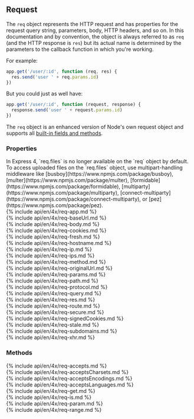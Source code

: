 <h2 id="req">Request</h2>

The `req` object represents the HTTP request and has properties for the
request query string, parameters, body, HTTP headers, and so on.  In this documentation and by convention,
the object is always referred to as `req` (and the HTTP response is `res`) but its actual name is determined
by the parameters to the callback function in which you're working.

For example:

```js
app.get('/user/:id', function (req, res) {
  res.send('user ' + req.params.id)
})
```

But you could just as well have:

```js
app.get('/user/:id', function (request, response) {
  response.send('user ' + request.params.id)
})
```

The `req` object is an enhanced version of Node's own request object
and supports all [built-in fields and methods](https://nodejs.org/api/http.html#http_class_http_incomingmessage).

<h3 id='req.properties'>Properties</h3>

<div class="doc-box doc-notice" markdown="1">
In Express 4, `req.files` is no longer available on the `req` object by default. To access uploaded files
on the `req.files` object, use multipart-handling middleware like
[busboy](https://www.npmjs.com/package/busboy), [multer](https://www.npmjs.com/package/multer),
[formidable](https://www.npmjs.com/package/formidable),
[multiparty](https://www.npmjs.com/package/multiparty),
[connect-multiparty](https://www.npmjs.com/package/connect-multiparty),
or [pez](https://www.npmjs.com/package/pez).
</div>

<section markdown="1">
  {% include api/en/4x/req-app.md %}
</section>

<section markdown="1">
  {% include api/en/4x/req-baseUrl.md %}
</section>

<section markdown="1">
  {% include api/en/4x/req-body.md %}
</section>

<section markdown="1">
  {% include api/en/4x/req-cookies.md %}
</section>

<section markdown="1">
  {% include api/en/4x/req-fresh.md %}
</section>

<section markdown="1">
  {% include api/en/4x/req-hostname.md %}
</section>

<section markdown="1">
  {% include api/en/4x/req-ip.md %}
</section>

<section markdown="1">
  {% include api/en/4x/req-ips.md %}
</section>

<section markdown="1">
  {% include api/en/4x/req-method.md %}
</section>

<section markdown="1">
  {% include api/en/4x/req-originalUrl.md %}
</section>

<section markdown="1">
  {% include api/en/4x/req-params.md %}
</section>

<section markdown="1">
  {% include api/en/4x/req-path.md %}
</section>

<section markdown="1">
  {% include api/en/4x/req-protocol.md %}
</section>

<section markdown="1">
  {% include api/en/4x/req-query.md %}
</section>

<section markdown="1">
  {% include api/en/4x/req-res.md %}
</section>

<section markdown="1">
  {% include api/en/4x/req-route.md %}
</section>

<section markdown="1">
  {% include api/en/4x/req-secure.md %}
</section>

<section markdown="1">
  {% include api/en/4x/req-signedCookies.md %}
</section>

<section markdown="1">
  {% include api/en/4x/req-stale.md %}
</section>

<section markdown="1">
  {% include api/en/4x/req-subdomains.md %}
</section>

<section markdown="1">
  {% include api/en/4x/req-xhr.md %}
</section>

<h3 id='req.methods'>Methods</h3>

<section markdown="1">
  {% include api/en/4x/req-accepts.md %}
</section>

<section markdown="1">
  {% include api/en/4x/req-acceptsCharsets.md %}
</section>

<section markdown="1">
  {% include api/en/4x/req-acceptsEncodings.md %}
</section>

<section markdown="1">
  {% include api/en/4x/req-acceptsLanguages.md %}
</section>

<section markdown="1">
  {% include api/en/4x/req-get.md %}
</section>

<section markdown="1">
  {% include api/en/4x/req-is.md %}
</section>

<section markdown="1">
  {% include api/en/4x/req-param.md %}
</section>

<section markdown="1">
  {% include api/en/4x/req-range.md %}
</section>


